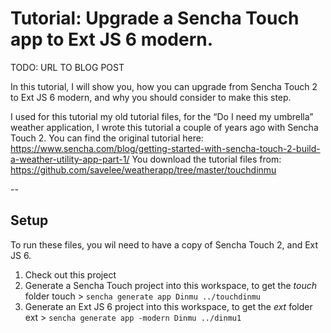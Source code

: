 # Tutorial: Upgrade a Sencha Touch app to Ext JS 6 modern.

TODO: URL TO BLOG POST

In this tutorial, I will show you, how you can upgrade from Sencha Touch 2 to Ext JS 6 modern,
and why you should consider to make this step.

I used for this tutorial my old tutorial files, for the “Do I need my umbrella” weather application,
I wrote this tutorial a couple of years ago with Sencha Touch 2.
You can find the original tutorial here: https://www.sencha.com/blog/getting-started-with-sencha-touch-2-build-a-weather-utility-app-part-1/
You download the tutorial files from: https://github.com/savelee/weatherapp/tree/master/touchdinmu

--

## Setup

To run these files, you wil need to have a copy of Sencha Touch 2, and Ext JS 6.

1. Check out this project
2. Generate a Sencha Touch project into this workspace, to get the *touch* folder
 touch >  `sencha generate app Dinmu ../touchdinmu`
3. Generate an Ext JS 6 project into this workspace, to get the *ext* folder
 ext > `sencha generate app -modern Dinmu ../dinmu1`
